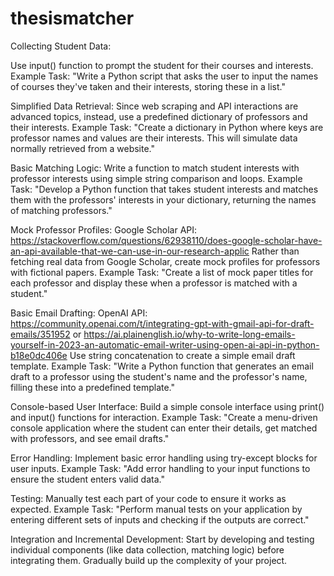 # thesismatcher

Collecting Student Data:

Use input() function to prompt the student for their courses and interests.
Example Task: "Write a Python script that asks the user to input the names of courses they've taken and their interests, storing these in a list."

Simplified Data Retrieval:
Since web scraping and API interactions are advanced topics, instead, use a predefined dictionary of professors and their interests.
Example Task: "Create a dictionary in Python where keys are professor names and values are their interests. This will simulate data normally retrieved from a website."

Basic Matching Logic:
Write a function to match student interests with professor interests using simple string comparison and loops.
Example Task: "Develop a Python function that takes student interests and matches them with the professors' interests in your dictionary, returning the names of matching professors."

Mock Professor Profiles:
Google Scholar API: https://stackoverflow.com/questions/62938110/does-google-scholar-have-an-api-available-that-we-can-use-in-our-research-applic
Rather than fetching real data from Google Scholar, create mock profiles for professors with fictional papers.
Example Task: "Create a list of mock paper titles for each professor and display these when a professor is matched with a student."

Basic Email Drafting:
OpenAI API: https://community.openai.com/t/integrating-gpt-with-gmail-api-for-draft-emails/351952 or https://ai.plainenglish.io/why-to-write-long-emails-yourself-in-2023-an-automatic-email-writer-using-open-ai-api-in-python-b18e0dc406e
Use string concatenation to create a simple email draft template.
Example Task: "Write a Python function that generates an email draft to a professor using the student's name and the professor's name, filling these into a predefined template."

Console-based User Interface:
Build a simple console interface using print() and input() functions for interaction.
Example Task: "Create a menu-driven console application where the student can enter their details, get matched with professors, and see email drafts."

Error Handling:
Implement basic error handling using try-except blocks for user inputs.
Example Task: "Add error handling to your input functions to ensure the student enters valid data."

Testing:
Manually test each part of your code to ensure it works as expected.
Example Task: "Perform manual tests on your application by entering different sets of inputs and checking if the outputs are correct."

Integration and Incremental Development:
Start by developing and testing individual components (like data collection, matching logic) before integrating them.
Gradually build up the complexity of your project.
